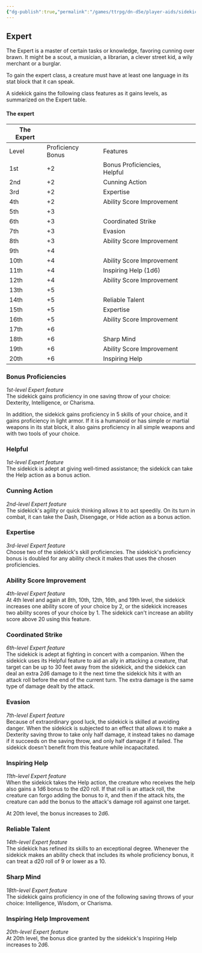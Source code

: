 ```yaml
---
{"dg-publish":true,"permalink":"/games/ttrpg/dn-d5e/player-aids/sidekicks/sidekick-specialisations/sidekick-expert/","tags":["ttrpg/dnd/5e"],"noteIcon":""}
---
```



## Expert

The Expert is a master of certain tasks or knowledge, favoring cunning over brawn. It might be a scout, a musician, a librarian, a clever street kid, a wily merchant or a burglar.

To gain the expert class, a creature must have at least one language in its stat block that it can speak.

A sidekick gains the following class features as it gains levels, as summarized on the Expert table.

#### The expert

|The Expert|   |   |   |   |
|---|---|---|---|---|
|Level|Proficiency Bonus|Features|
|1st|+2|Bonus Proficiencies, Helpful|
|2nd|+2|Cunning Action|
|3rd|+2|Expertise|
|4th|+2|Ability Score Improvement|
|5th|+3||
|6th|+3|Coordinated Strike|
|7th|+3|Evasion|
|8th|+3|Ability Score Improvement|
|9th|+4||
|10th|+4|Ability Score Improvement|
|11th|+4|Inspiring Help (1d6)|
|12th|+4|Ability Score Improvement|
|13th|+5||
|14th|+5|Reliable Talent|
|15th|+5|Expertise|
|16th|+5|Ability Score Improvement|
|17th|+6||
|18th|+6|Sharp Mind|
|19th|+6|Ability Score Improvement|
|20th|+6|Inspiring Help|

### Bonus Proficiencies

_1st-level Expert feature_  
The sidekick gains proficiency in one saving throw of your choice: Dexterity, Intelligence, or Charisma.

In addition, the sidekick gains proficiency in 5 skills of your choice, and it gains proficiency in light armor. If it is a humanoid or has simple or martial weapons in its stat block, it also gains proficiency in all simple weapons and with two tools of your choice.

### Helpful

_1st-level Expert feature_  
The sidekick is adept at giving well-timed assistance; the sidekick can take the Help action as a bonus action.

### Cunning Action

_2nd-level Expert feature_  
The sidekick's agility or quick thinking allows it to act speedily. On its turn in combat, it can take the Dash, Disengage, or Hide action as a bonus action.

### Expertise

_3rd-level Expert feature_  
Choose two of the sidekick's skill proficiencies. The sidekick's proficiency bonus is doubled for any ability check it makes that uses the chosen proficiencies.

### Ability Score Improvement

_4th-level Expert feature_  
At 4th level and again at 8th, 10th, 12th, 16th, and 19th level, the sidekick increases one ability score of your choice by 2, or the sidekick increases two ability scores of your choice by 1. The sidekick can't increase an ability score above 20 using this feature.

### Coordinated Strike

_6th-level Expert feature_  
The sidekick is adept at fighting in concert with a companion. When the sidekick uses its Helpful feature to aid an ally in attacking a creature, that target can be up to 30 feet away from the sidekick, and the sidekick can deal an extra 2d6 damage to it the next time the sidekick hits it with an attack roll before the end of the current turn. The extra damage is the same type of damage dealt by the attack.

### Evasion

_7th-level Expert feature_  
Because of extraordinary good luck, the sidekick is skilled at avoiding danger. When the sidekick is subjected to an effect that allows it to make a Dexterity saving throw to take only half damage, it instead takes no damage if it succeeds on the saving throw, and only half damage if it failed. The sidekick doesn't benefit from this feature while incapacitated.

### Inspiring Help

_11th-level Expert feature_  
When the sidekick takes the Help action, the creature who receives the help also gains a 1d6 bonus to the d20 roll. If that roll is an attack roll, the creature can forgo adding the bonus to it, and then if the attack hits, the creature can add the bonus to the attack's damage roll against one target.

At 20th level, the bonus increases to 2d6.

### Reliable Talent

_14th-level Expert feature_  
The sidekick has refined its skills to an exceptional degree. Whenever the sidekick makes an ability check that includes its whole proficiency bonus, it can treat a d20 roll of 9 or lower as a 10.

### Sharp Mind

_18th-level Expert feature_  
The sidekick gains proficiency in one of the following saving throws of your choice: Intelligence, Wisdom, or Charisma.

### Inspiring Help Improvement

_20th-level Expert feature_  
At 20th level, the bonus dice granted by the sidekick's Inspiring Help increases to 2d6.